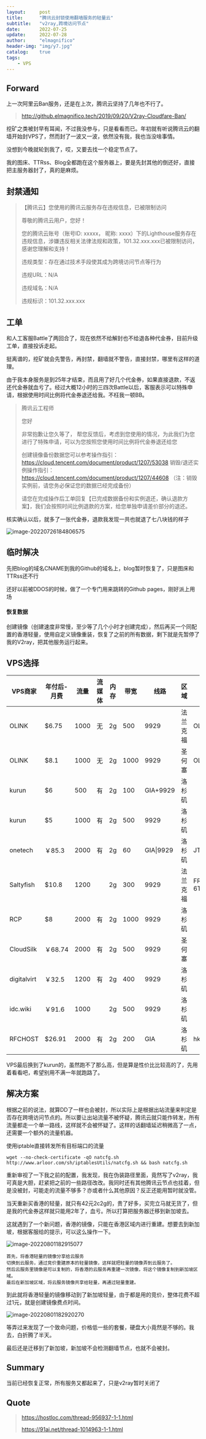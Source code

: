 ```yaml
---
layout:     post
title:      "腾讯云封锁使用翻墙服务的轻量云"
subtitle:   "v2ray,跨境访问节点"
date:       2022-07-25
update:     2022-07-28
author:     "elmagnifico"
header-img: "img/y7.jpg"
catalog:    true
tags:
    - VPS
---
```


## Forward

上一次阿里云Ban服务，还是在上次，腾讯云坚持了几年也不行了。

> http://github.elmagnifico.tech/2019/09/20/V2ray-Cloudfare-Ban/

挖矿之类被封早有耳闻，不过我没参与，只是看看而已。年初就有听说腾讯云的翻墙开始封VPS了，然而封了一波又一波，依然没有我，我也当没啥事情。

没想到今晚就轮到我了，哎，又要去找一个稳定节点了。

我的图床、TTRss、Blog全都跑在这个服务器上，要是先封其他的倒还好，直接把主服务器封了，真的是麻烦。



## 封禁通知

> 【腾讯云】您使用的腾讯云服务存在违规信息，已被限制访问
>
> 尊敬的腾讯云用户，您好！
>
> 您的腾讯云账号（账号ID: xxxxx， 昵称: xxxx）下的Lighthouse服务存在违规信息，涉嫌违反相关法律法规和政策，101.32.xxx.xxx已被限制访问，感谢您理解和支持！
>
> 违规类型：存在通过技术手段使其成为跨境访问节点等行为
>
> 违规URL：N/A
>
> 违规域名：N/A
>
> 违规标识：101.32.xxx.xxx



## 工单

和人工客服Battle了两回合了，现在依然不给解封也不给退各种代金券，目前升级工单，直接投诉走起。

挺离谱的，挖矿就会先警告，再封禁，翻墙就不警告，直接封禁，哪里有这样的道理。



由于我本身服务是到25年才结束，而且用了好几个代金券，如果直接退款，不返还代金券就血亏了。经过大概12小时的三四次Battle以后，客服表示可以特殊申请，根据使用时间比例将代金券退还给我。不枉我一顿BB。



>
>腾讯云工程师
>
>您好
>
>非常抱歉让您久等了， 帮您反馈后，考虑到您使用的情况，为此我们为您进行了特殊申请，可以为您按照您使用时间比例将代金券退还给您
>
>创建镜像备份数据您可以参考操作指引：https://cloud.tencent.com/document/product/1207/53038 
>销毁/退还实例操作指引：https://cloud.tencent.com/document/product/1207/44608 
>（注：销毁实例前，请您务必保证您的数据已经完成备份）
>
>请您在完成操作后工单回复【已完成数据备份和实例退还，确认退款方案】，我们会按照时间比例退款的方案，给您单独申请差价部分的退还。



核实确认以后，就多了一张代金券，退款我发现一共也就退了七八块钱的样子

![image-20220726184806575](http://img.elmagnifico.tech:9514/static/upload/elmagnifico/202207261848740.png)



## 临时解决

先把blog的域名CNAME到我的Github的域名上，blog暂时恢复了，只是图床和TTRss还不行

还好以前被DDOS的时候，做了一个专门用来跳转的Github pages，刚好派上用场



#### 恢复数据

创建镜像（创建速度非常慢，至少等了几个小时才创建完成），然后再买一个同配置的香港轻量，使用自定义镜像重装，恢复了之前的所有数据，剩下就是先暂停了我的V2ray，把其他服务运行起来。



## VPS选择

| VPS商家     | 年付后-月费 | 流量 | 流媒体 | 内存 | 带宽 | 线路      | 区域     | 优惠码           | 备注   |
| ----------- | ----------- | ---- | ------ | ---- | ---- | --------- | -------- | ---------------- | ------ |
| OLINK       | $6.75       | 1000 | 无     | 2g   | 500  | 9929      | 法兰克福 | OLINK            |        |
| OLINK       | $8.1        | 1000 | 无     | 2g   | 1000 | 9929      | 圣何塞   | OLINK            |        |
| kurun       | $6          | 500  | 有     | 2g   | 100  | GIA+9929  | 洛杉矶   |                  | 无货   |
| kurun       | $5          | 1000 | 有     | 2g   | 500  | 9929      | 洛杉矶   |                  | 二手   |
| onetech     | ￥85.3      | 2000 | 有     | 2g   | 60   | GIA\|9929 | 洛杉矶   | JTZF5HFT         |        |
| Saltyfish   | $10.8       | 1200 |        | 2g   | 300  | 9929      | 法兰克福 | FRA-P-6TKVY2A6DW | 无货   |
| RCP         | $8          | 2000 | 有     | 2g   | 1000 | 9929      | 洛杉矶   |                  | 无货   |
| CloudSilk   | ￥68.74     | 2000 | 有     | 2g   | 500  | 9929      | 圣何塞   |                  |        |
| digitalvirt | ￥32.5      | 1200 | 有     | 2g   | 400  | 9929      | 洛杉矶   |                  | 新商家 |
| idc.wiki    | ￥91.6      | 1000 |        | 2g   | 500  | 9929      | 洛杉矶   |                  |        |
| RFCHOST     | $26.91      | 2000 | 有     | 2g   | 200  | GIA       | 洛杉矶   | hkg3openup       |        |

VPS最后换到了kurun的，虽然跑不了那么高，但是算是性价比比较高的了，先用着看看吧，希望别用不满一年就跑路了。



## 解决方案

根据之前的说法，就算DD了一样也会被封，所以实际上是根据出站流量来判定是否存在跨境访问节点的。所以要让出站流量不被怀疑，腾讯云就只能作转发，所有流量都走一个单一路线，这样就不会被怀疑了。这样的话翻墙延迟稍微高了一点，还需要一个额外的流量机器。



使用iptable直接转发所有目标端口的流量

```
wget --no-check-certificate -qO natcfg.sh http://www.arloor.com/sh/iptablesUtils/natcfg.sh && bash natcfg.sh
```



重新审视了一下我之前的配置，我发现，我在伪装路径里面，竟然写了v2ray，我可真是大胆，赶紧把之前的一些路径改改。我同时还有其他腾讯云节点也挂着，但是没被封，可能走的流量不够多？亦或者什么其他原因？反正还能用暂时就没管。



当天重新买香港的轻量，就只有42元2c2g的，贵了好多，买完立马就无货了，但是我的代金券这样就只能用2年了，血亏。所以打算把服务器迁移到新加坡去。

这就遇到了一个新问题，香港的镜像，只能在香港区域内进行重建。想要去到新加坡，根据客服给的提示，可以这么操作一下。

![image-20220801182915077](http://img.elmagnifico.tech:9514/static/upload/elmagnifico/202208011829224.png)

```
首先，将香港轻量的镜像分享给云服务
切换到云服务，通过竞价重建原本的轻量镜像，这样就把轻量的镜像弄到云服务了。
然后云服务里镜像是可以复制的，将香港的云服务再重建一次镜像，将这个镜像复制到新加坡区域。
最后在新加坡区域，将云服务镜像共享给轻量，再通过轻量重建。
```

到此就将香港轻量的镜像移动到了新加坡轻量，由于都是用的竞价，整体花费不超过1元，就是创建镜像费点时间。

![image-20220801182920270](http://img.elmagnifico.tech:9514/static/upload/elmagnifico/202208011829030.png)

等弄过来发现了一个致命问题，价格低一些的套餐，硬盘大小竟然是不够的。我去，白折腾了半天。



最后还是迁移到了新加坡，新加坡不会检测翻墙节点，也就不会被封。



## Summary

当前已经恢复正常，所有服务又都起来了，只是v2ray暂时关闭了



## Quote

> https://hostloc.com/thread-956937-1-1.html
>
> https://91ai.net/thread-1014963-1-1.html
